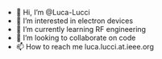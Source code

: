 - 👋 Hi, I’m @Luca-Lucci
- 👀 I’m interested in electron devices
- 🌱 I’m currently learning RF engineering
- 💞️ I’m looking to collaborate on code
- 📫 How to reach me luca.lucci.at.ieee.org

<!---
Luca-Lucci/Luca-Lucci is a ✨ special ✨ repository because its `README.md` (this file) appears on your GitHub profile.
You can click the Preview link to take a look at your changes.
--->
